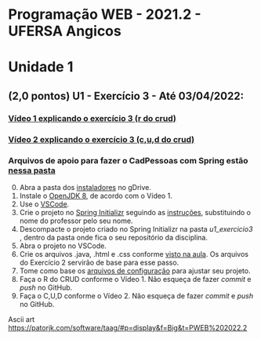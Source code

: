 # Programação WEB - 2021.2 - UFERSA Angicos
# Unidade 1

## (2,0 pontos) U1 -  Exercício 3 -  Até 03/04/2022:
### [Vídeo 1 explicando o exercício 3 (r do crud)](https://drive.google.com/file/d/1s0j2dqfTjcpiWqMlyD0KhSJJy4AV0g9p/view?usp=sharing)
### [Vídeo 2 explicando o exercício 3 (c,u,d do crud)](https://drive.google.com/file/d/1MRpWvcjpqkehnb9pfSC1Jj38eeOylg_0/view?usp=sharing)
### Arquivos de apoio para fazer o CadPessoas com Spring estão [nessa pasta](https://drive.google.com/open?id=17-KGWKYdf9qTHCMfD6ZVPP4DsKt-rjpZ)
0. Abra a pasta dos [instaladores](https://drive.google.com/open?id=18dA-rNfcuu1rmoi2xY9Ba7zKEYB_fSx6) no gDrive.
1. Instale o [OpenJDK 8](https://adoptium.net/?variant=openjdk8&jvmVariant=hotspot), de acordo com o Vídeo 1.
2. Use o [VSCode](https://code.visualstudio.com/).
4. Crie o projeto no [Spring Initializr](https://start.spring.io/) seguindo as [instruções](https://drive.google.com/open?id=17htKMi-29yO4uio_4ObtZQA5SBqs5jgm), substituindo o nome do professor pelo seu nome.
5. Descompacte o projeto criado no Spring Initializr na pasta _u1_exercicio3_ , dentro da pasta onde fica o seu repositório da disciplina.
6. Abra o projeto no VSCode.
8. Crie os arquivos .java, .html e .css conforme [visto na aula](https://drive.google.com/open?id=17dJrwgpZTMi8ZsBrLPAGze9HF-SsyqlO). Os arquivos do Exercício 2 servirão de base para esse passo.
9.  Tome como base os [arquivos de configuração](https://drive.google.com/drive/folders/1LFCuowEnEkjHlN-oT-Y6UHLzHb9UK9Mk?usp=sharing) para ajustar seu projeto.
10. Faça o R do CRUD conforme o Vídeo 1. Não esqueça de fazer _commit_ e _push_ no GitHub.
11. Faça o C,U,D conforme o Vídeo 2. Não esqueça de fazer _commit_ e _push_ no GitHub.


Ascii art
https://patorjk.com/software/taag/#p=display&f=Big&t=PWEB%202022.2